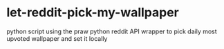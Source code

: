 # let-reddit-pick-my-wallpaper
python script using the praw python reddit API wrapper to pick daily most upvoted wallpaper and set it locally
